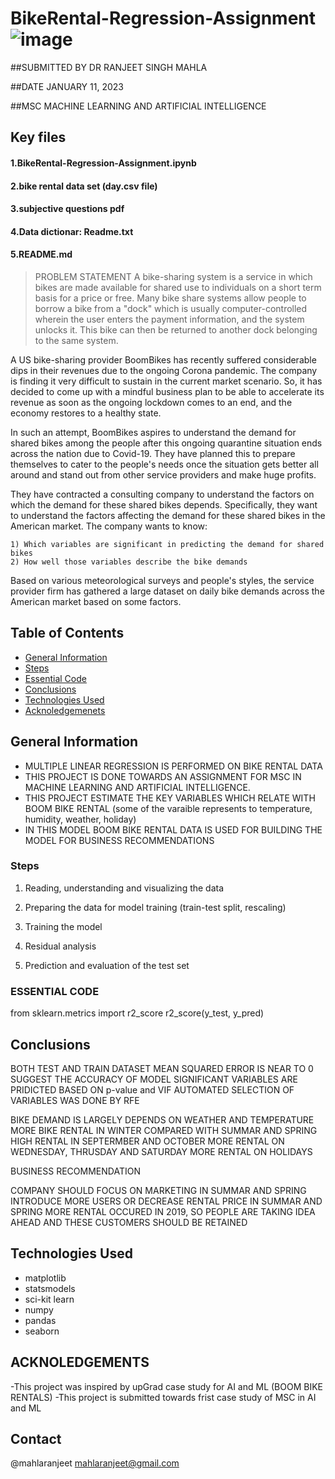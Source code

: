 # BikeRental-Regression-Assignment![image](https://user-images.githubusercontent.com/6258852/211809625-a9620c78-e86f-47ed-aacc-f76fa933b9ed.png)


##SUBMITTED BY DR RANJEET SINGH MAHLA

##DATE JANUARY 11, 2023

##MSC MACHINE LEARNING AND ARTIFICIAL INTELLIGENCE 


## Key files
#### 1.BikeRental-Regression-Assignment.ipynb
#### 2.bike rental data set (day.csv file) 
#### 3.subjective questions pdf
#### 4.Data dictionar: Readme.txt
#### 5.README.md


> PROBLEM STATEMENT
A bike-sharing system is a service in which bikes are made available for shared use to individuals on a short term basis for a price or free. Many bike share systems allow people to borrow a bike from a "dock" which is usually computer-controlled wherein the user enters the payment information, and the system unlocks it. This bike can then be returned to another dock belonging to the same system.


A US bike-sharing provider BoomBikes has recently suffered considerable dips in their revenues due to the ongoing Corona pandemic. The company is finding it very difficult to sustain in the current market scenario. So, it has decided to come up with a mindful business plan to be able to accelerate its revenue as soon as the ongoing lockdown comes to an end, and the economy restores to a healthy state. 


In such an attempt, BoomBikes aspires to understand the demand for shared bikes among the people after this ongoing quarantine situation ends across the nation due to Covid-19. They have planned this to prepare themselves to cater to the people's needs once the situation gets better all around and stand out from other service providers and make huge profits.


They have contracted a consulting company to understand the factors on which the demand for these shared bikes depends. Specifically, they want to understand the factors affecting the demand for these shared bikes in the American market. The company wants to know:

    1) Which variables are significant in predicting the demand for shared bikes
    2) How well those variables describe the bike demands

Based on various meteorological surveys and people's styles, the service provider firm has gathered a large dataset on daily bike demands across the American market based on some factors. 


## Table of Contents
* [General Information](#general-information)
* [Steps](#steps)
* [Essential Code](#essentai-code)
* [Conclusions](#conclusions)
* [Technologies Used](#technologies-used)
* [Acknoledgemenets](#acknoledgements)


<!-- You can include any other section that is pertinent to your problem -->

## General Information
- MULTIPLE LINEAR REGRESSION IS PERFORMED ON BIKE RENTAL DATA
- THIS PROJECT IS DONE TOWARDS AN ASSIGNMENT FOR MSC IN MACHINE LEARNING AND ARTIFICIAL INTELLIGENCE. 
- THIS PROJECT ESTIMATE THE KEY VARIABLES WHICH RELATE WITH BOOM BIKE RENTAL (some of the varaible represents to temperature, humidity, weather, holiday)
- IN THIS MODEL BOOM BIKE RENTAL DATA IS USED FOR BUILDING THE MODEL FOR BUSINESS RECOMMENDATIONS

### Steps 

1) Reading, understanding and visualizing the data

2) Preparing the data for model training (train-test split, rescaling)

3) Training the model

4) Residual analysis

5) Prediction and evaluation of the test set

### ESSENTIAL CODE 
from sklearn.metrics import r2_score
r2_score(y_test, y_pred)


<!-- You don't have to answer all the questions - just the ones relevant to your project. -->

## Conclusions
BOTH TEST AND TRAIN DATASET MEAN SQUARED ERROR IS NEAR TO 0 SUGGEST THE ACCURACY OF MODEL
SIGNIFICANT VARIABLES ARE PRIDICTED BASED ON p-value and VIF
AUTOMATED SELECTION OF VARIABLES WAS DONE BY RFE


BIKE DEMAND IS LARGELY DEPENDS ON WEATHER AND TEMPERATURE
MORE BIKE RENTAL IN WINTER COMPARED WITH SUMMAR AND SPRING
HIGH RENTAL IN SEPTERMBER AND OCTOBER
MORE RENTAL ON WEDNESDAY, THRUSDAY AND SATURDAY 
MORE RENTAL ON HOLIDAYS


BUSINESS RECOMMENDATION

COMPANY SHOULD FOCUS ON MARKETING IN SUMMAR AND SPRING
INTRODUCE MORE USERS OR DECREASE RENTAL PRICE IN SUMMAR AND SPRING
MORE RENTAL OCCURED IN 2019, SO PEOPLE ARE TAKING IDEA AHEAD AND THESE CUSTOMERS SHOULD BE RETAINED 
<!-- You don't have to answer all the questions - just the ones relevant to your project. -->


## Technologies Used
- matplotlib
- statsmodels
- sci-kit learn
- numpy
- pandas
- seaborn

<!-- As the libraries versions keep on changing, it is recommended to mention the version of library used in this project -->

## ACKNOLEDGEMENTS
-This project was inspired by upGrad case study for AI and ML (BOOM BIKE RENTALS)
-This project is submitted towards frist case study of MSC in AI and ML 

## Contact
@mahlaranjeet
mahlaranjeet@gmail.com

